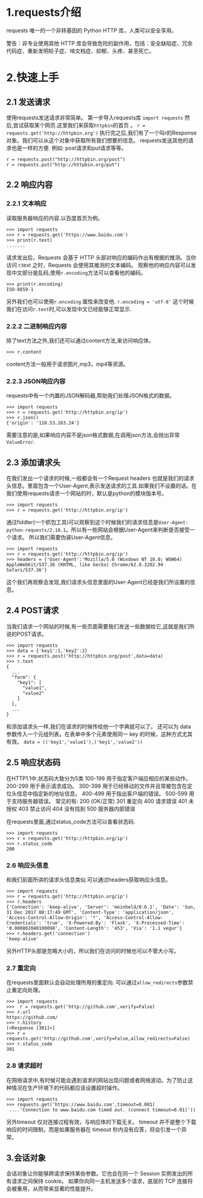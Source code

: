 # 1.requests介绍
requests 唯一的一个非转基因的 Python HTTP 库，人类可以安全享用。

警告：非专业使用其他 HTTP 库会导致危险的副作用，包括：安全缺陷症、冗余代码症、重新发明轮子症、啃文档症、抑郁、头疼、甚至死亡。

# 2.快速上手
## 2.1 发送请求
使用requests发送请求非常简单。
第一步导入requests库
```import requests```
然后,尝试获取某个网页.这里我们来获取`httpbin`的首页
。
```r = requests.get('http://httpbin.org')```
执行完之后,我们有了一个叫r的Response对象。我们可以从这个对象中获取所有我们想要的信息。
requests发送其他的请求也是一样的方便.
例如: post请求和put请求等等。
```
r = requests.post("http://httpbin.org/post")
r = requests.put("http://httpbin.org/put")
```

## 2.2 响应内容
### 2.2.1 文本响应
读取服务器响应的内容.以百度首页为例。
```
>>> import requests
>>> r = requests.get('https://www.baidu.com')
>>> print(r.text)
.......
```
请求发出后，Requests 会基于 HTTP 头部对响应的编码作出有根据的推测。当你访问 r.text 之时，Requests 会使用其推测的文本编码。
观察他的响应内容可以发现中文部分是乱码,使用`r.encoding`方法可以查看他的编码。
```
>>> print(r.encoding)
ISO-8859-1
```
另外我们也可以使用`r.encoding` 属性来改变他.
`r.encoding = 'utf-8'`
这个时候我们在访问`r.text`时,可以发现中文已经能够正常显示.

### 2.2.2 二进制响应内容
除了text方法之外,我们还可以通过content方法,来访问响应体。

```
>>> r.content
```
content方法一般用于请求图片,mp3，mp4等资源。

### 2.2.3 JSON响应内容
requests中有一个内置的JSON解码器,帮助我们处理JSON格式的数据。
```
>>> import requests
>>> r = requests.get('http://httpbin.org/ip')
>>> r.json()
{'origin': '110.53.163.24'}
```
需要注意的是,如果响应内容不是json格式数据,在调用json方法,会抛出异常`ValueError`.

## 2.3 添加请求头
在我们发出一个请求的时候,一般都会有一个Request headers 也就是我们的请求头信息。里面包含一个User-Agent,表示发送请求的工具.如果我们不设置的话。在我们使用requests请求一个网站的时，默认是python的模块版本号。
```
>>> import requests
>>> r = requests.get('http://httpbin.org/ip')
```
通过fiddler(一个抓包工具)可以观察到这个时候我们的请求信息是`User-Agent: python-requests/2.18.1`。所以有一些网站会根据User-Agent来判断是否接受一个请求。
所以我们需要伪装User-Agent信息。
```
>>> import requests
>>> r = requests.get('http://httpbin.org/ip')
>>> headers = {'User-Agent':'Mozilla/5.0 (Windows NT 10.0; WOW64) AppleWebKit/537.36 (KHTML, like Gecko) Chrome/62.0.3202.94 Safari/537.36'}
```
这个我们再观察会发现,我们请求头信息里面的User-Agent已经是我们所设置的信息。

## 2.4 POST请求
当我们请求一个网站的时候,有一些页面需要我们发送一些数据给它,这就是我们所说的POST请求。
```
>>> import requests
>>> data = {'key1':1,'key2':2}
>>> r = requests.post('http://httpbin.org/post',data=data)
>>> r.text
{
  ...
  "form": {
    "key1": [
      "value1",
      "value2"
    ]
  },
  ...
}
```
和添加请求头一样,我们在请求的时候传给他一个字典就可以了。
还可以为 data 参数传入一个元组列表。在表单中多个元素使用同一 key 的时候，这种方式尤其有效。
`data = (('key1','value1'),('key1','value2'))`

## 2.5 响应状态码
在HTTP1.1中,状态码大致分为5类
100-199 用于指定客户端应相应的某些动作。 
200-299 用于表示请求成功。 
300-399 用于已经移动的文件并且常被包含在定位头信息中指定新的地址信息。 
400-499 用于指出客户端的错误。 
500-599 用于支持服务器错误。 
常见的有:
200 (OK/正常)
301 重定向
400 请求错误
401 未授权
403 禁止访问
404 没有找到
500 服务器内部错误

在requests里面,通过status_code方法可以查看状态码.
```
>>> import requests
>>> r = requests.get('http://httpbin.org/ip')
>>> r.status_code
200
```
### 2.6 响应头信息
和我们前面所讲的请求头信息类似.可以通过headers获取响应头信息。
```
>>> import requests
>>> r = requests.get('http://httpbin.org/ip')
>>> r.headers
{'Connection': 'keep-alive', 'Server': 'meinheld/0.6.1', 'Date': 'Sun, 31 Dec 2017 08:17:49 GMT', 'Content-Type': 'application/json', 'Access-Control-Allow-Origin': '*', 'Access-Control-Allow-Credentials': 'true', 'X-Powered-By': 'Flask', 'X-Processed-Time': '0.000802040100098', 'Content-Length': '453', 'Via': '1.1 vegur'}
>>> r.headers.get('connection')
'keep-alive'
```
另外HTTP头部是忽略大小的，所以我们在访问的时候也可以不管大小写。

### 2.7 重定向
在requests里面默认会自动处理所用的重定向.
可以通过`allow_redirects`参数禁止重定向处理。
```
>>> import requests
>>>  r = requests.get('http://github.com',verify=False)
>>> r.url
https://github.com/
>>> r.history
[<Response [301]>]
>>> r = requests.get('http://github.com',verify=False,allow_redirects=False)
>>> r.status_code
301
```
### 2.8 请求超时
在网络请求中,有时候可能会遇到请求的网站出现问题或者网络波动。为了防止这种情况在生产环境下的代码都应该设置超时操作。
```
>>> import requests
>>> requests.get('https://www.baidu.com',timeout=0.001)
 ....'Connection to www.baidu.com timed out. (connect timeout=0.01)'))
```
另外timeout 仅对连接过程有效，与响应体的下载无关。 timeout 并不是整个下载响应的时间限制，而是如果服务器在 timeout 秒内没有应答，将会引发一个异常。


## 3.会话对象
会话对象让你能够跨请求保持某些参数。它也会在同一个 Session 实例发出的所有请求之间保持 cookie。
如果你向同一主机发送多个请求，底层的 TCP 连接将会被重用，从而带来显著的性能提升。







